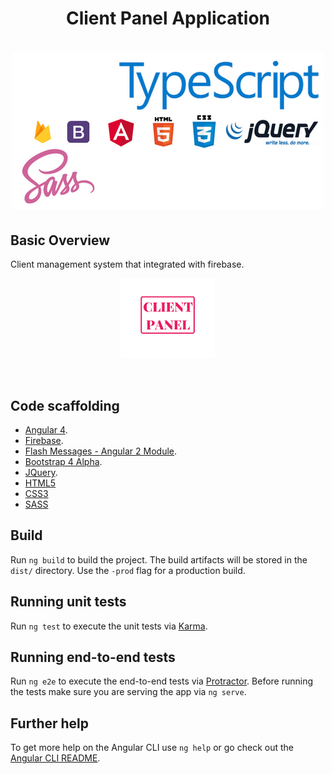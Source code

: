 <h1 align="center">
  Client Panel Application
</h1>

<h1 align="center">
    <img src="src/assets/img/header.png" alt="Nerd Fonts Logo" />
</h1>

## Basic Overview

Client management system that integrated with firebase.

<p align="center"><img width=30% src="src/assets/img/logo2.png"></p>

<br>

## Code scaffolding

- [Angular 4]().
- [Firebase]().
- [Flash Messages - Angular 2 Module]().
- [Bootstrap 4 Alpha]().
- [JQuery]().
- [HTML5]()
- [CSS3]()
- [SASS]()

## Build

Run `ng build` to build the project. The build artifacts will be stored in the `dist/` directory. Use the `-prod` flag for a production build.

## Running unit tests

Run `ng test` to execute the unit tests via [Karma](https://karma-runner.github.io).

## Running end-to-end tests

Run `ng e2e` to execute the end-to-end tests via [Protractor](http://www.protractortest.org/).
Before running the tests make sure you are serving the app via `ng serve`.

## Further help

To get more help on the Angular CLI use `ng help` or go check out the [Angular CLI README](https://github.com/angular/angular-cli/blob/master/README.md).
